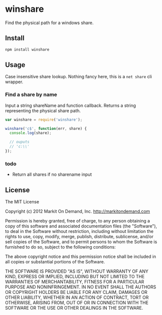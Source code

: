 # winshare

Find the physical path for a windows share.

## Install

```bash
npm install winshare
```

## Usage

Case insensitive share lookup.  Nothing fancy here, this is a `net share` cli wrapper.

### Find a share by name

Input a string shareName and function callback.  Returns a string representing the physical share path.

```javascript
var winshare = require('winshare');

winshare('c$', function(err, share) {
  console.log(share);

  // ouputs 
  // 'c:\\' 
});
```

### todo

- Return all shares if no sharename input 


## License

The MIT License

Copyright (c) 2012 Markit On Demand, Inc. http://markitondemand.com

Permission is hereby granted, free of charge, to any person obtaining a copy of this software and associated documentation files (the "Software"), to deal in the Software without restriction, including without limitation the rights to use, copy, modify, merge, publish, distribute, sublicense, and/or sell copies of the Software, and to permit persons to whom the Software is furnished to do so, subject to the following conditions:

The above copyright notice and this permission notice shall be included in all copies or substantial portions of the Software.

THE SOFTWARE IS PROVIDED "AS IS", WITHOUT WARRANTY OF ANY KIND, EXPRESS OR IMPLIED, INCLUDING BUT NOT LIMITED TO THE WARRANTIES OF MERCHANTABILITY, FITNESS FOR A PARTICULAR PURPOSE AND NONINFRINGEMENT. IN NO EVENT SHALL THE AUTHORS OR COPYRIGHT HOLDERS BE LIABLE FOR ANY CLAIM, DAMAGES OR OTHER LIABILITY, WHETHER IN AN ACTION OF CONTRACT, TORT OR OTHERWISE, ARISING FROM, OUT OF OR IN CONNECTION WITH THE SOFTWARE OR THE USE OR OTHER DEALINGS IN THE SOFTWARE.
